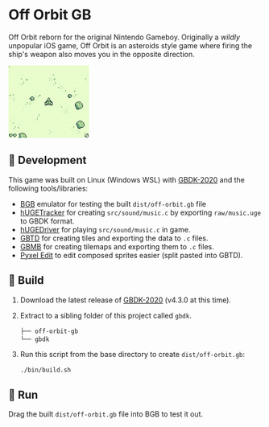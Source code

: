 # Off Orbit GB

Off Orbit reborn for the original Nintendo Gameboy. Originally a *wildly* unpopular iOS game, Off Orbit is an asteroids style game where firing the ship's weapon also moves you in the opposite direction.

![Screenshot](/screenshot.png)

## 🧪 Development

This game was built on Linux (Windows WSL) with [GBDK-2020](https://github.com/gbdk-2020/gbdk-2020) and the following tools/libraries:

* [BGB](https://bgb.bircd.org/) emulator for testing the built `dist/off-orbit.gb` file
* [hUGETracker](https://github.com/SuperDisk/hUGETracker) for creating `src/sound/music.c` by exporting `raw/music.uge` to GBDK format.
* [hUGEDriver](https://github.com/SuperDisk/hUGEDriver) for playing `src/sound/music.c` in game.
* [GBTD](http://www.devrs.com/gb/hmgd/gbtd.html) for creating tiles and exporting the data to `.c` files.
* [GBMB](http://www.devrs.com/gb/hmgd/gbmb.html) for creating tilemaps and exporting them to `.c` files.
* [Pyxel Edit](https://pyxeledit.com/) to edit composed sprites easier (split pasted into GBTD).

## 🔨 Build

1. Download the latest release of [GBDK-2020](https://github.com/gbdk-2020/gbdk-2020) (v4.3.0 at this time).
2. Extract to a sibling folder of this project called `gbdk`.

   ```
   ├── off-orbit-gb
   └── gbdk
   ```

3. Run this script from the base directory to create `dist/off-orbit.gb`:

   ```bash
   ./bin/build.sh
   ```

## 🚀 Run

Drag the built `dist/off-orbit.gb` file into BGB to test it out.
